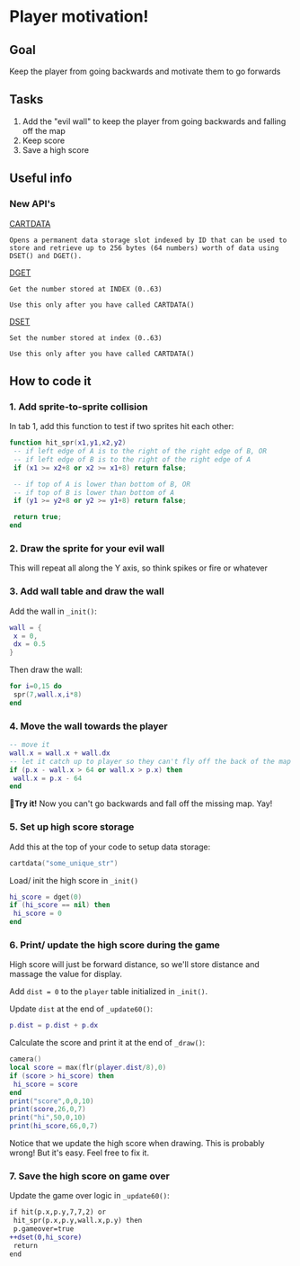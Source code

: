 # Player motivation!
## Goal
Keep the player from going backwards and motivate them to go forwards
## Tasks
1. Add the "evil wall" to keep the player from going backwards and falling off the map
2. Keep score
3. Save a high score
## Useful info
### New API's
[CARTDATA](https://www.lexaloffle.com/dl/docs/pico-8_manual.html#CARTDATA)
```
Opens a permanent data storage slot indexed by ID that can be used to store and retrieve up to 256 bytes (64 numbers) worth of data using DSET() and DGET().
```
[DGET](https://www.lexaloffle.com/dl/docs/pico-8_manual.html#DGET)
```
Get the number stored at INDEX (0..63)

Use this only after you have called CARTDATA()
```
[DSET](https://www.lexaloffle.com/dl/docs/pico-8_manual.html#DSET)
```
Set the number stored at index (0..63)

Use this only after you have called CARTDATA()
```
## How to code it
### 1. Add sprite-to-sprite collision
In tab 1, add this function to test if two sprites hit each other:
```lua
function hit_spr(x1,y1,x2,y2)
 -- if left edge of A is to the right of the right edge of B, OR
 -- if left edge of B is to the right of the right edge of A
 if (x1 >= x2+8 or x2 >= x1+8) return false;

 -- if top of A is lower than bottom of B, OR
 -- if top of B is lower than bottom of A
 if (y1 >= y2+8 or y2 >= y1+8) return false;

 return true;
end
```
### 2. Draw the sprite for your evil wall
This will repeat all along the Y axis, so think spikes or fire or whatever

### 3. Add wall table and draw the wall
Add the wall in `_init()`:
```lua
wall = {
 x = 0,
 dx = 0.5
}
```

Then draw the wall:

```lua
for i=0,15 do
 spr(7,wall.x,i*8)
end
```

### 4. Move the wall towards the player

```lua
-- move it
wall.x = wall.x + wall.dx
-- let it catch up to player so they can't fly off the back of the map
if (p.x - wall.x > 64 or wall.x > p.x) then
 wall.x = p.x - 64
end
```

🏃**Try it!** Now you can't go backwards and fall off the missing map. Yay!

### 5. Set up high score storage
Add this at the top of your code to setup data storage:
```lua
cartdata("some_unique_str")
```

Load/ init the high score in `_init()`
```lua
hi_score = dget(0)
if (hi_score == nil) then
 hi_score = 0
end
```

### 6. Print/ update the high score during the game
High score will just be forward distance, so we'll store distance and massage the value for display.

Add `dist = 0` to the `player` table initialized in `_init()`.

Update `dist` at the end of `_update60()`:

```lua
p.dist = p.dist + p.dx
```

Calculate the score and print it at the end of `_draw()`:

```lua
camera()
local score = max(flr(player.dist/8),0)
if (score > hi_score) then
 hi_score = score
end
print("score",0,0,10)
print(score,26,0,7)
print("hi",50,0,10)
print(hi_score,66,0,7)
```

Notice that we update the high score when drawing. This is probably wrong! But it's easy. Feel free to fix it.

### 7. Save the high score on game over
Update the game over logic in `_update60()`:
```diff
if hit(p.x,p.y,7,7,2) or
 hit_spr(p.x,p.y,wall.x,p.y) then
 p.gameover=true
++dset(0,hi_score)
 return
end
```
